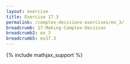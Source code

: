 ```yaml
---
layout: exercise
title: Exercise 17.3
permalink: /complex-decisions-exercises/ex_3/
breadcrumb: 17-Making-Complex-Decision
breadcrumb2: ex_3
breadcrumb5: ex17.3
---
```


{% include mathjax_support %}

